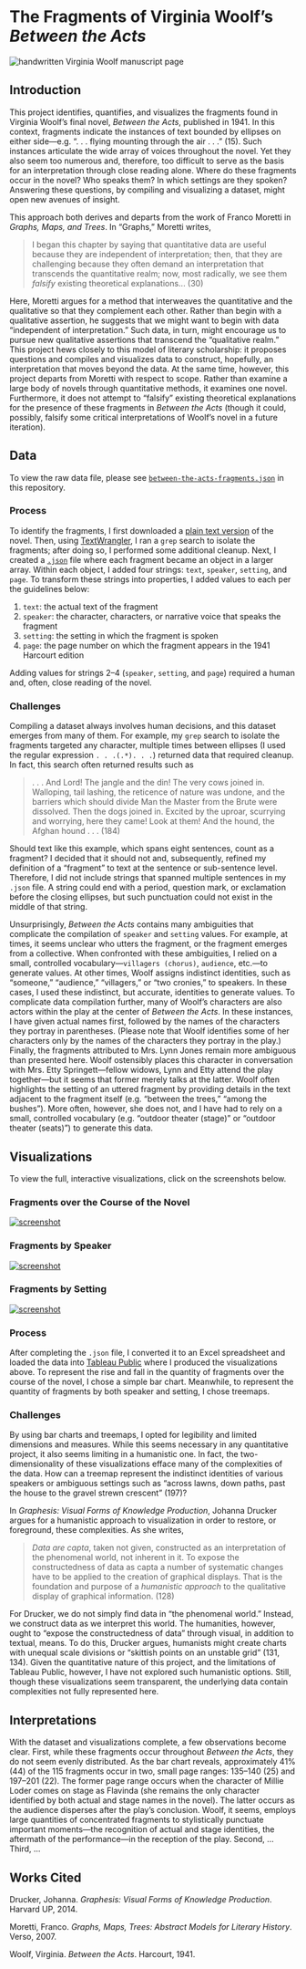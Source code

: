 # The Fragments of Virginia Woolf’s *Between the Acts*

![handwritten Virginia Woolf manuscript page](images/woolf-ms.jpg)

## Introduction

This project identifies, quantifies, and visualizes the fragments found in Virginia Woolf’s final novel, *Between the Acts*, published in 1941. In this context, fragments indicate the instances of text bounded by ellipses on either side—e.g. “. . . flying mounting through the air . . .” (15). Such instances articulate the wide array of voices throughout the novel. Yet they also seem too numerous and, therefore, too difficult to serve as the basis for an interpretation through close reading alone. Where do these fragments occur in the novel? Who speaks them? In which settings are they spoken? Answering these questions, by compiling and visualizing a dataset, might open new avenues of insight.

This approach both derives and departs from the work of Franco Moretti in *Graphs, Maps, and Trees*. In “Graphs,” Moretti writes,

> I began this chapter by saying that quantitative data are useful because they are independent of interpretation; then, that they are challenging because they often demand an interpretation that transcends the quantitative realm; now, most radically, we see them *falsify* existing theoretical explanations... (30)

Here, Moretti argues for a method that interweaves the quantitative and the qualitative so that they complement each other. Rather than begin with a qualitative assertion, he suggests that we might want to begin with data “independent of interpretation.” Such data, in turn, might encourage us to pursue new qualitative assertions that transcend the “qualitative realm.” This project hews closely to this model of literary scholarship: it proposes questions and compiles and visualizes data to construct, hopefully, an interpretation that moves beyond the data. At the same time, however, this project departs from Moretti with respect to scope. Rather than examine a large body of novels through quantitative methods, it examines one novel. Furthermore, it does not attempt to “falsify” existing theoretical explanations for the presence of these fragments in *Between the Acts* (though it could, possibly, falsify some critical interpretations of Woolf’s novel in a future iteration).   

## Data

To view the raw data file, please see [`between-the-acts-fragments.json`](https://github.com/tlewek/literary-grep/blob/master/between-the-acts/between-the-acts-fragments.json) in this repository.

### Process

To identify the fragments, I first downloaded a [plain text version](http://gutenberg.net.au/ebooks03/0301171.txt) of the novel. Then, using [TextWrangler](http://www.barebones.com/products/TextWrangler/), I ran a `grep` search to isolate the fragments; after doing so, I performed some additional cleanup. Next, I created a [`.json`](http://www.json.org/) file where each fragment became an object in a larger array. Within each object, I added four strings: `text`, `speaker`, `setting`, and `page`. To transform these strings into properties, I added values to each per the guidelines below:

1. `text`: the actual text of the fragment
2. `speaker`: the character, characters, or narrative voice that speaks the fragment
3. `setting`: the setting in which the fragment is spoken
4. `page`: the page number on which the fragment appears in the 1941 Harcourt edition

Adding values for strings 2–4 (`speaker`, `setting`, and `page`) required a human and, often, close reading of the novel. 

### Challenges

Compiling a dataset always involves human decisions, and this dataset emerges from many of them. For example, my `grep` search to isolate the fragments targeted any character, multiple times between ellipses (I used the regular expression `. . .(.*). . .`) returned data that required cleanup. In fact, this search often returned results such as

> . . . And Lord! The jangle and the din! The very cows joined in. Walloping, tail lashing, the reticence of nature was undone, and the barriers which should divide Man the Master from the Brute were dissolved. Then the dogs joined in. Excited by the uproar, scurrying and worrying, here they came! Look at them! And the hound, the Afghan hound . . . (184)

Should text like this example, which spans eight sentences, count as a fragment? I decided that it should not and, subsequently, refined my definition of a “fragment” to text at the sentence or sub-sentence level. Therefore, I did not include strings that spanned multiple sentences in my `.json` file. A string could end with a period, question mark, or exclamation before the closing ellipses, but such punctuation could not exist in the middle of that string.

Unsurprisingly, *Between the Acts* contains many ambiguities that complicate the compilation of `speaker` and `setting` values. For example, at times, it seems unclear who utters the fragment, or the fragment emerges from a collective. When confronted with these ambiguities, I relied on a small, controlled vocabulary—`villagers (chorus)`, `audience`, etc.—to generate values. At other times, Woolf assigns indistinct identities, such as “someone,” “audience,” “villagers,” or “two cronies,” to speakers. In these cases, I used these indistinct, but accurate, identities to generate values. To complicate data compilation further, many of Woolf’s characters are also actors within the play at the center of *Between the Acts*. In these instances, I have given actual names first, followed by the names of the characters they portray in parentheses. (Please note that Woolf identifies some of her characters only by the names of the characters they portray in the play.) Finally, the fragments attributed to Mrs. Lynn Jones remain more ambiguous than presented here. Woolf ostensibly places this character in conversation with Mrs. Etty Springett—fellow widows, Lynn and Etty attend the play together—but it seems that former merely talks at the latter. Woolf often highlights the setting of an uttered fragment by providing details in the text adjacent to the fragment itself (e.g. “between the trees,” “among the bushes”). More often, however, she does not, and I have had to rely on a small, controlled vocabulary (e.g.  “outdoor theater (stage)” or “outdoor theater (seats)”) to generate this data.

## Visualizations

To view the full, interactive visualizations, click on the screenshots below.

### Fragments over the Course of the Novel

[![screenshot](images/novel.png)](https://public.tableau.com/profile/tom.lewek#!/vizhome/FragmentsovertheCourseoftheNovel/FragmentsovertheCourseoftheNovel)

### Fragments by Speaker

[![screenshot](images/speaker.png)](https://public.tableau.com/profile/tom.lewek#!/vizhome/FragmentsbySpeaker/FragmentsbySpeaker)

### Fragments by Setting

[![screenshot](images/setting.png)](https://public.tableau.com/profile/tom.lewek#!/vizhome/Between-the-Acts-Fragments/FragmentsbySetting)

### Process

After completing the `.json` file, I converted it to an Excel spreadsheet and loaded the data into [Tableau Public](https://public.tableau.com/s/) where I produced the visualizations above. To represent the rise and fall in the quantity of fragments over the course of the novel, I chose a simple bar chart. Meanwhile, to represent the quantity of fragments by both speaker and setting, I chose treemaps.

### Challenges

By using bar charts and treemaps, I opted for legibility and limited dimensions and measures. While this seems necessary in any quantitative project, it also seems limiting in a humanistic one. In fact, the two-dimensionality of these visualizations efface many of the complexities of the data. How can a treemap represent the indistinct identities of various speakers or ambiguous settings such as “across lawns, down paths, past the house to the gravel strewn crescent” (197)?

In *Graphesis: Visual Forms of Knowledge Production*, Johanna Drucker argues for a humanistic approach to visualization in order to restore, or foreground, these complexities. As she writes,

> *Data are capta*, taken not given, constructed as an interpretation of the phenomenal world, not inherent in it.
	To expose the constructedness of data as capta a number of systematic changes have to be applied to the creation of graphical displays. That is the foundation and purpose of a *humanistic approach* to the qualitative display of graphical information. (128)
	
For Drucker, we do not simply find data in “the phenomenal world.” Instead, we construct data as we interpret this world. The humanities, however, ought to “expose the constructedness of data” through visual, in addition to textual, means. To do this, Drucker argues, humanists might create charts with unequal scale divisions or “skittish points on an unstable grid” (131, 134). Given the quantitative nature of this project, and the limitations of Tableau Public, however, I have not explored such humanistic options. Still, though these visualizations seem transparent, the underlying data contain complexities not fully represented here.

## Interpretations

With the dataset and visualizations complete, a few observations become clear. First, while these fragments occur throughout *Between the Acts*, they do not seem evenly distributed. As the bar chart reveals, approximately 41% (44) of the 115 fragments occur in two, small page ranges: 135–140 (25) and 197–201 (22). The former page range occurs when the character of Millie Loder comes on stage as Flavinda (she remains the only character identified by both actual and stage names in the novel). The latter occurs as the audience disperses after the play’s conclusion. Woolf, it seems, employs large quantities of concentrated fragments to stylistically punctuate important moments—the recognition of actual and stage identities, the aftermath of the performance—in the reception of the play. Second, ... Third, ...

## Works Cited

Drucker, Johanna. *Graphesis: Visual Forms of Knowledge Production*. Harvard UP, 2014.

Moretti, Franco. *Graphs, Maps, Trees: Abstract Models for Literary History*. Verso, 2007.

Woolf, Virginia. *Between the Acts*. Harcourt, 1941.